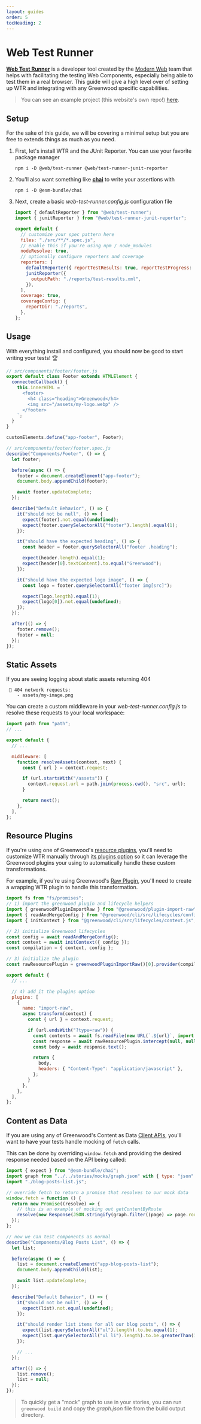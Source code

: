```yaml
---
layout: guides
order: 5
tocHeading: 2
---
```


# Web Test Runner

[**Web Test Runner**](https://modern-web.dev/docs/test-runner/overview/) is a developer tool created by the [Modern Web](https://modern-web.dev/) team that helps with facilitating the testing Web Components, especially being able to test them in a real browser. This guide will give a high level over of setting up WTR and integrating with any Greenwood specific capabilities.

> You can see an example project (this website's own repo!) [here](https://github.com/ProjectEvergreen/www.greenwoodjs.dev).

## Setup

For the sake of this guide, we will be covering a minimal setup but you are free to extends things as much as you need.

1. First, let's install WTR and the JUnit Reporter. You can use your favorite package manager

   ```shell
   npm i -D @web/test-runner @web/test-runner-junit-reporter
   ```

1. You'll also want something like [**chai**](https://www.chaijs.com/) to write your assertions with

   ```shell
   npm i -D @esm-bundle/chai
   ```

1. Next, create a basic _web-test-runner.config.js_ configuration file

   ```js
   import { defaultReporter } from "@web/test-runner";
   import { junitReporter } from "@web/test-runner-junit-reporter";

   export default {
     // customize your spec pattern here
     files: "./src/**/*.spec.js",
     // enable this if you're using npm / node_modules
     nodeResolve: true,
     // optionally configure reporters and coverage
     reporters: [
       defaultReporter({ reportTestResults: true, reportTestProgress: true }),
       junitReporter({
         outputPath: "./reports/test-results.xml",
       }),
     ],
     coverage: true,
     coverageConfig: {
       reportDir: "./reports",
     },
   };
   ```

## Usage

With everything install and configured, you should now be good to start writing your tests! 🏆

```js
// src/components/footer/footer.js
export default class Footer extends HTMLElement {
  connectedCallback() {
    this.innerHTML = `
      <footer>
        <h4 class="heading">Greenwood</h4>
        <img src="/assets/my-logo.webp" />
      </footer>
    `;
  }
}

customElements.define("app-footer", Footer);
```

```js
// src/components/footer/footer.spec.js
describe("Components/Footer", () => {
  let footer;

  before(async () => {
    footer = document.createElement("app-footer");
    document.body.appendChild(footer);

    await footer.updateComplete;
  });

  describe("Default Behavior", () => {
    it("should not be null", () => {
      expect(footer).not.equal(undefined);
      expect(footer.querySelectorAll("footer").length).equal(1);
    });

    it("should have the expected heading", () => {
      const header = footer.querySelectorAll("footer .heading");

      expect(header.length).equal(1);
      expect(header[0].textContent).to.equal("Greenwood");
    });

    it("should have the expected logo image", () => {
      const logo = footer.querySelectorAll("footer img[src]");

      expect(logo.length).equal(1);
      expect(logo[0]).not.equal(undefined);
    });
  });

  after(() => {
    footer.remove();
    footer = null;
  });
});
```

## Static Assets

If you are seeing logging about static assets returning 404

```shell
 🚧 404 network requests:
    - assets/my-image.png
```

You can create a custom middleware in your _web-test-runner.config.js_ to resolve these requests to your local workspace:

```js
import path from "path";
// ...

export default {
  // ...

  middleware: [
    function resolveAssets(context, next) {
      const { url } = context.request;

      if (url.startsWith("/assets")) {
        context.request.url = path.join(process.cwd(), "src", url);
      }

      return next();
    },
  ],
};
```

## Resource Plugins

If you're using one of Greenwood's [resource plugins](/docs/plugins/), you'll need to customize WTR manually through [its plugins option](https://modern-web.dev/docs/test-runner/plugins/) so it can leverage the Greenwood plugins your using to automatically handle these custom transformations.

For example, if you're using Greenwood's [Raw Plugin](https://github.com/ProjectEvergreen/greenwood/tree/master/packages/plugin-import-raw), you'll need to create a wrapping WTR plugin to handle this transformation.

```js
import fs from "fs/promises";
// 1) import the greenwood plugin and lifecycle helpers
import { greenwoodPluginImportRaw } from "@greenwood/plugin-import-raw";
import { readAndMergeConfig } from "@greenwood/cli/src/lifecycles/config.js";
import { initContext } from "@greenwood/cli/src/lifecycles/context.js";

// 2) initialize Greenwood lifecycles
const config = await readAndMergeConfig();
const context = await initContext({ config });
const compilation = { context, config };

// 3) initialize the plugin
const rawResourcePlugin = greenwoodPluginImportRaw()[0].provider(compilation);

export default {
  // ...

  // 4) add it the plugins option
  plugins: [
    {
      name: "import-raw",
      async transform(context) {
        const { url } = context.request;

        if (url.endsWith("?type=raw")) {
          const contents = await fs.readFile(new URL(`.${url}`, import.meta.url), "utf-8");
          const response = await rawResourcePlugin.intercept(null, null, new Response(contents));
          const body = await response.text();

          return {
            body,
            headers: { "Content-Type": "application/javascript" },
          };
        }
      },
    },
  ],
};
```

## Content as Data

If you are using any of Greenwood's Content as Data [Client APIs](/docs/content-as-data/data-client/), you'll want to have your tests handle mocking of `fetch` calls.

This can be done by overriding `window.fetch` and providing the desired response needed based on the API being called:

```js
import { expect } from "@esm-bundle/chai";
import graph from "../../stories/mocks/graph.json" with { type: "json" };
import "./blog-posts-list.js";

// override fetch to return a promise that resolves to our mock data
window.fetch = function () {
  return new Promise((resolve) => {
    // this is an example of mocking out getContentByRoute
    resolve(new Response(JSON.stringify(graph.filter((page) => page.route.startsWith("/blog/")))));
  });
};

// now we can test components as normal
describe("Components/Blog Posts List", () => {
  let list;

  before(async () => {
    list = document.createElement("app-blog-posts-list");
    document.body.appendChild(list);

    await list.updateComplete;
  });

  describe("Default Behavior", () => {
    it("should not be null", () => {
      expect(list).not.equal(undefined);
    });

    it("should render list items for all our blog posts", () => {
      expect(list.querySelectorAll("ul").length).to.be.equal(1);
      expect(list.querySelectorAll("ul li").length).to.be.greaterThan(1);
    });

    // ...
  });

  after(() => {
    list.remove();
    list = null;
  });
});
```

> To quickly get a "mock" graph to use in your stories, you can run `greenwood build` and copy the _graph.json_ file from the build output directory.
